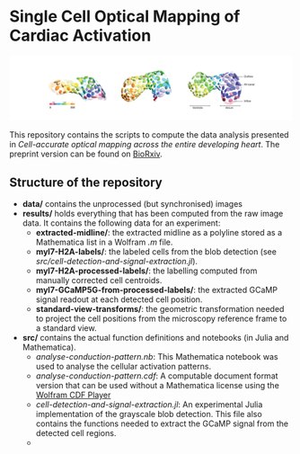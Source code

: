 # Single Cell Optical Mapping of Cardiac Activation

![](./pics/colored-heart.png)

This repository contains the scripts to compute the data analysis presented in *Cell-accurate optical mapping across the entire developing heart*. The preprint version can be found on [BioRxiv](https://www.biorxiv.org/content/early/2017/05/27/143057).

## Structure of the repository

- **data/** contains the unprocessed (but synchronised) images
- **results/** holds everything that has been computed from the raw image data. It contains the following data for an experiment:
	- **extracted-midline/**: the extracted midline as a polyline stored as a Mathematica list in a Wolfram *.m* file.
	- **myl7-H2A-labels/**: the labeled cells from the blob detection (see *src/cell-detection-and-signal-extraction.jl*).
	- **myl7-H2A-processed-labels/**: the labelling computed from manually corrected cell centroids. 
	- **myl7-GCaMP5G-from-processed-labels/**: the extracted GCaMP signal readout at each detected cell position.
	- **standard-view-transforms/**: the geometric transformation needed to project the cell positions from the microscopy reference frame to a standard view.
- **src/** contains the actual function definitions and notebooks (in Julia and Mathematica). 
	- *analyse-conduction-pattern.nb*: This Mathematica notebook was used to analyse the cellular activation patterns.
	- *analyse-conduction-pattern.cdf*: A computable document format version that can be used without a Mathematica license using the [Wolfram CDF Player](https://www.wolfram.com/cdf-player/)
	- *cell-detection-and-signal-extraction.jl*: An experimental Julia implementation of the grayscale blob detection. This file also contains the functions needed to extract the GCaMP signal from the detected cell regions.
	- 